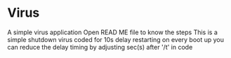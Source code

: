 # Virus
A simple virus application 
Open READ ME file to know the steps 
This is a simple shutdown virus coded for 10s delay restarting on every boot up 
you can reduce the delay timing by adjusting sec(s) after '/t' in code
